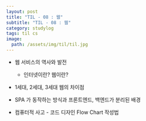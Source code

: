 ```yaml
---
layout: post
title: "TIL - 08 : 웹"
subtitle: "TIL - 08 : 웹"
category: studylog
tags: til cs
image:
  path: /assets/img/til/til.jpg
---
```


* 웹 서비스의 역사와 발전  
  * 인터넷이란? 웹이란?  

* 1세대, 2세대, 3세대 웹의 차이점  

* SPA 가 동작하는 방식과 프론트엔드, 백엔드가 분리된 배경

* 컴퓨터적 사고 - 코드 디자인 Flow Chart 작성법  